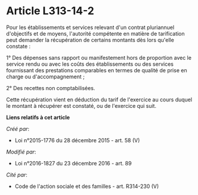 # Article L313-14-2

Pour les établissements et services relevant d'un contrat pluriannuel d'objectifs et de moyens, l'autorité compétente en
matière de tarification peut demander la récupération de certains montants dès lors qu'elle constate : 

1° Des dépenses sans rapport ou manifestement hors de proportion avec le service rendu ou avec les coûts des établissements
ou des services fournissant des prestations comparables en termes de qualité de prise en charge ou d'accompagnement ; 

2° Des recettes non comptabilisées.

Cette récupération vient en déduction du tarif de l'exercice au cours  duquel le montant à récupérer est constaté, ou de
l'exercice qui suit.

**Liens relatifs à cet article**

_Créé par_:

  - Loi n°2015-1776 du 28 décembre 2015 - art. 58 (V)

_Modifié par_:

  - Loi n°2016-1827 du 23 décembre 2016 - art. 89

_Cité par_:

  - Code de l'action sociale et des familles - art. R314-230 (V)
